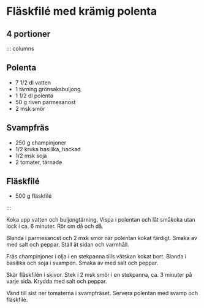 # Fläskfilé med krämig polenta

## 4 portioner

::: columns

## Polenta

-   7 1/2 dl vatten
-   1 tärning grönsaksbuljong
-   1 1/2 dl polenta
-   50 g riven parmesanost
- 2 msk smör


## Svampfräs

-   250 g champinjoner
-   1/2 kruka basilika, hackad
-   1/2 msk soja
-   2 tomater, tärnade

## Fläskfilé

-   500 g fläskfilé

:::

Koka upp vatten och buljongtärning. Vispa i polentan och låt småkoka utan lock i ca. 6 minuter. Rör om då och då.

Blanda i parmesanost och 2 msk smör när polentan kokat färdigt. Smaka av
med salt och peppar. Ställ åt sidan och varmhåll.

Fräs champinjoner i olja i en stekpanna tills vätskan kokat bort. Blanda i basilika och
soja i svampen. Smaka av med salt och peppar.

Skär fläskfilén i skivor. Stek i 2 msk smör i en stekpanna, ca. 3 minuter på varje sida.
Krydda med salt och peppar.

Vänd till sist ner tomaterna i svampfräset. Servera polentan med svamp och fläskfilé.
